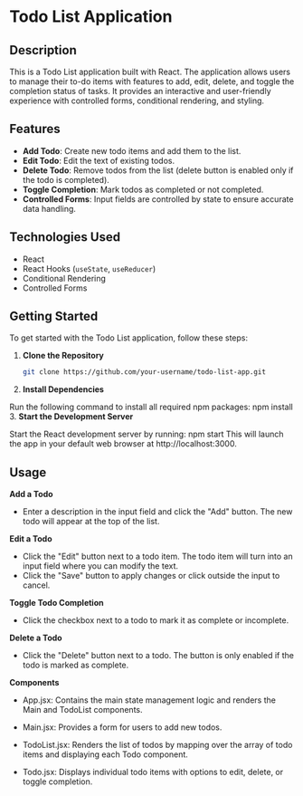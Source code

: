 # Todo List Application

## Description

This is a Todo List application built with React. The application allows users to manage their to-do items with features to add, edit, delete, and toggle the completion status of tasks. It provides an interactive and user-friendly experience with controlled forms, conditional rendering, and styling.

## Features

- **Add Todo**: Create new todo items and add them to the list.
- **Edit Todo**: Edit the text of existing todos.
- **Delete Todo**: Remove todos from the list (delete button is enabled only if the todo is completed).
- **Toggle Completion**: Mark todos as completed or not completed.
- **Controlled Forms**: Input fields are controlled by state to ensure accurate data handling.

## Technologies Used

- React
- React Hooks (`useState`, `useReducer`)
- Conditional Rendering
- Controlled Forms

## Getting Started

To get started with the Todo List application, follow these steps:

1. **Clone the Repository**

   ```bash
   git clone https://github.com/your-username/todo-list-app.git
2. **Install Dependencies**

Run the following command to install all required npm packages:
  npm install
3. **Start the Development Server**

Start the React development server by running:
    npm start
This will launch the app in your default web browser at http://localhost:3000.

## Usage
**Add a Todo**
- Enter a description in the input field and click the "Add" button. The new todo will appear at the top of the list.  

**Edit a Todo**
- Click the "Edit" button next to a todo item. The todo item will turn into an input field where you can modify the text.
- Click the "Save" button to apply changes or click outside the input to cancel.  

**Toggle Todo Completion**
- Click the checkbox next to a todo to mark it as complete or incomplete.  

**Delete a Todo**
- Click the "Delete" button next to a todo. The button is only enabled if the todo is marked as complete. 
 
**Components**
- App.jsx: Contains the main state management logic and renders the Main and TodoList components.

- Main.jsx: Provides a form for users to add new todos.

- TodoList.jsx: Renders the list of todos by mapping over the array of todo items and displaying each Todo component.

- Todo.jsx: Displays individual todo items with options to edit, delete, or toggle completion.
